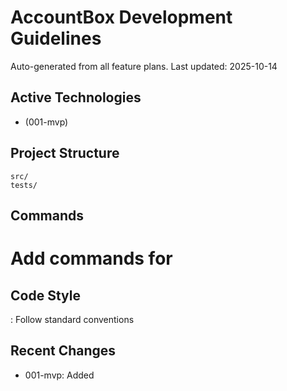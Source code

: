 # AccountBox Development Guidelines

Auto-generated from all feature plans. Last updated: 2025-10-14

## Active Technologies
- (001-mvp)

## Project Structure
```
src/
tests/
```

## Commands
# Add commands for 

## Code Style
: Follow standard conventions

## Recent Changes
- 001-mvp: Added

<!-- MANUAL ADDITIONS START -->
<!-- MANUAL ADDITIONS END -->